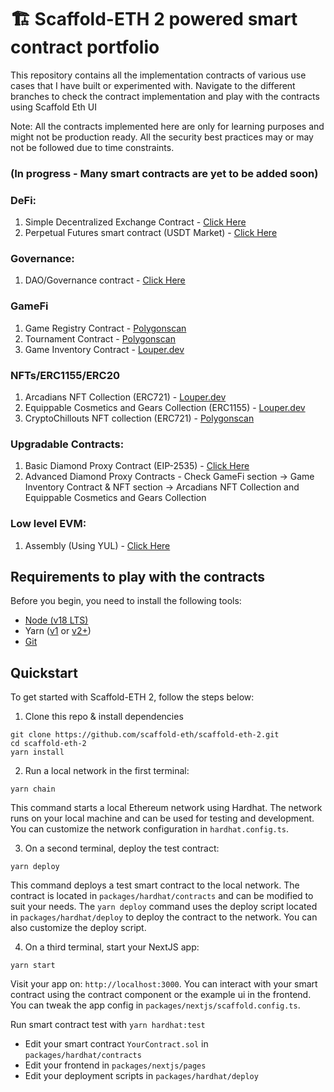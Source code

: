 # 🏗 Scaffold-ETH 2 powered smart contract portfolio

This repository contains all the implementation contracts of various use cases that I have built or experimented with. Navigate to the different branches to check the contract implementation and play with the contracts using Scaffold Eth UI

Note: All the contracts implemented here are only for learning purposes and might not be production ready.
All the security best practices may or may not be followed due to time constraints.

### (In progress - Many smart contracts are yet to be added soon)

### DeFi:

1. Simple Decentralized Exchange Contract - [Click Here](https://github.com/venkatesh16031999/DEX-Contract-Eth-Scafold-2/tree/defi/dex-smart-contract)
2. Perpetual Futures smart contract (USDT Market) - [Click Here](https://github.com/venkatesh16031999/Blockchain/tree/defi/perpetual-contract)

### Governance:

1. DAO/Governance contract - [Click Here](https://github.com/venkatesh16031999/Blockchain/tree/governance/DAO)

### GameFi

1. Game Registry Contract - [Polygonscan](https://polygonscan.com/address/0xef404c4a2365831e97d1a545678d069d4d2e5220)
2. Tournament Contract - [Polygonscan](https://polygonscan.com/address/0xb3f86580ec10a9168c51b98c52991c2a0332bb58)
3. Game Inventory Contract - [Louper.dev](https://louper.dev/diamond/0x40678c11AB8E35Af60C2B597F80157a61dFCa38B?network=polygon)

### NFTs/ERC1155/ERC20

1. Arcadians NFT Collection (ERC721) - [Louper.dev](https://louper.dev/diamond/0x40678c11AB8E35Af60C2B597F80157a61dFCa38B?network=polygon)
2. Equippable Cosmetics and Gears Collection (ERC1155) - [Louper.dev](https://louper.dev/diamond/0x12379B557eB3D05f2c453817C5e53290fc65Ce6e?network=polygon)
3. CryptoChillouts NFT collection (ERC721) - [Polygonscan](https://polygonscan.com/token/0xa200a54daed579fda6f5ed86de93047bd9d595d7)

### Upgradable Contracts:

1. Basic Diamond Proxy Contract (EIP-2535) - [Click Here](https://github.com/venkatesh16031999/Blockchain/tree/upgradable/diamond-proxy-contract) 
2. Advanced Diamond Proxy Contracts - Check GameFi section -> Game Inventory Contract & NFT section -> Arcadians NFT Collection and Equippable Cosmetics and Gears Collection

### Low level EVM:

1. Assembly (Using YUL) - [Click Here](https://github.com/venkatesh16031999/Blockchain/tree/EVM/Assembly)

## Requirements to play with the contracts

Before you begin, you need to install the following tools:

- [Node (v18 LTS)](https://nodejs.org/en/download/)
- Yarn ([v1](https://classic.yarnpkg.com/en/docs/install/) or [v2+](https://yarnpkg.com/getting-started/install))
- [Git](https://git-scm.com/downloads)

## Quickstart

To get started with Scaffold-ETH 2, follow the steps below:

1. Clone this repo & install dependencies

```
git clone https://github.com/scaffold-eth/scaffold-eth-2.git
cd scaffold-eth-2
yarn install
```

2. Run a local network in the first terminal:

```
yarn chain
```

This command starts a local Ethereum network using Hardhat. The network runs on your local machine and can be used for testing and development. You can customize the network configuration in `hardhat.config.ts`.

3. On a second terminal, deploy the test contract:

```
yarn deploy
```

This command deploys a test smart contract to the local network. The contract is located in `packages/hardhat/contracts` and can be modified to suit your needs. The `yarn deploy` command uses the deploy script located in `packages/hardhat/deploy` to deploy the contract to the network. You can also customize the deploy script.

4. On a third terminal, start your NextJS app:

```
yarn start
```

Visit your app on: `http://localhost:3000`. You can interact with your smart contract using the contract component or the example ui in the frontend. You can tweak the app config in `packages/nextjs/scaffold.config.ts`.

Run smart contract test with `yarn hardhat:test`

- Edit your smart contract `YourContract.sol` in `packages/hardhat/contracts`
- Edit your frontend in `packages/nextjs/pages`
- Edit your deployment scripts in `packages/hardhat/deploy`
